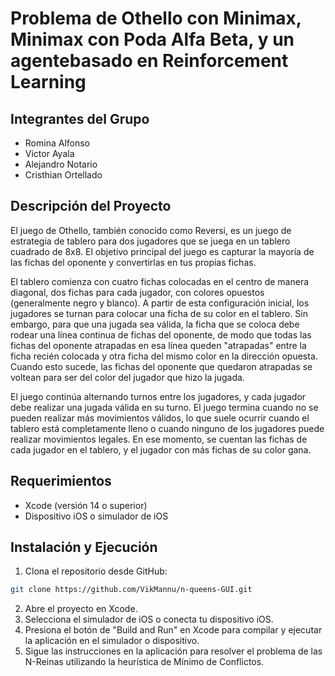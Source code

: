 # Problema de Othello con Minimax, Minimax con Poda Alfa Beta, y un agentebasado en Reinforcement Learning
## Integrantes del Grupo
- Romina Alfonso
- Victor Ayala
- Alejandro Notario
- Cristhian Ortellado

## Descripción del Proyecto
El juego de Othello, también conocido como Reversi, es un juego de estrategia de tablero para dos jugadores que se juega en un tablero cuadrado de 8x8. El objetivo principal del juego es capturar la mayoría de las fichas del oponente y convertirlas en tus propias fichas.

El tablero comienza con cuatro fichas colocadas en el centro de manera diagonal, dos fichas para cada jugador, con colores opuestos (generalmente negro y blanco). A partir de esta configuración inicial, los jugadores se turnan para colocar una ficha de su color en el tablero. Sin embargo, para que una jugada sea válida, la ficha que se coloca debe rodear una línea continua de fichas del oponente, de modo que todas las fichas del oponente atrapadas en esa línea queden "atrapadas" entre la ficha recién colocada y otra ficha del mismo color en la dirección opuesta. Cuando esto sucede, las fichas del oponente que quedaron atrapadas se voltean para ser del color del jugador que hizo la jugada.

El juego continúa alternando turnos entre los jugadores, y cada jugador debe realizar una jugada válida en su turno. El juego termina cuando no se pueden realizar más movimientos válidos, lo que suele ocurrir cuando el tablero está completamente lleno o cuando ninguno de los jugadores puede realizar movimientos legales. En ese momento, se cuentan las fichas de cada jugador en el tablero, y el jugador con más fichas de su color gana.

## Requerimientos
- Xcode (versión 14 o superior)
- Dispositivo iOS o simulador de iOS

## Instalación y Ejecución
1. Clona el repositorio desde GitHub:
```bash
git clone https://github.com/VikMannu/n-queens-GUI.git
```
2. Abre el proyecto en Xcode.
3. Selecciona el simulador de iOS o conecta tu dispositivo iOS.
4. Presiona el botón de "Build and Run" en Xcode para compilar y ejecutar la aplicación en el simulador o dispositivo.
5. Sigue las instrucciones en la aplicación para resolver el problema de las N-Reinas utilizando la heurística de Mínimo de Conflictos.
